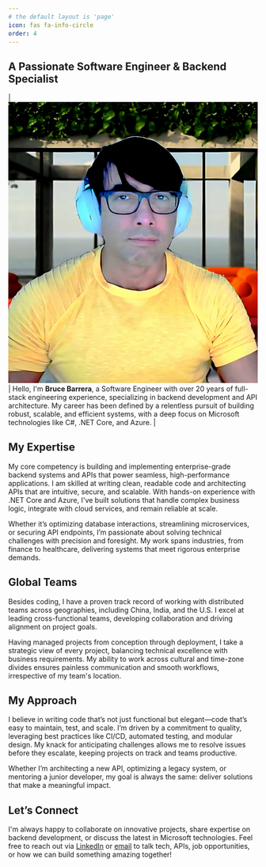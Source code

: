 ```yaml
---
# the default layout is 'page'
icon: fas fa-info-circle
order: 4
---
```


## A Passionate Software Engineer & Backend Specialist

|![Bruce's Headshot Picture](/assets/img/bruce_blog_about.jpg)| Hello, I'm **Bruce Barrera**, a Software Engineer with over 20 years of full-stack engineering experience, specializing in backend development and API architecture. My career has been defined by a relentless pursuit of building robust, scalable, and efficient systems, with a deep focus on Microsoft technologies like C#, .NET Core, and Azure. |

## My Expertise
My core competency is building and implementing enterprise-grade backend systems and APIs that power seamless, high-performance applications. I am skilled at writing clean, readable code and architecting APIs that are intuitive, secure, and scalable. With hands-on experience with .NET Core and Azure, I've built solutions that handle complex business logic, integrate with cloud services, and remain reliable at scale.

Whether it’s optimizing database interactions, streamlining microservices, or securing API endpoints, I’m passionate about solving technical challenges with precision and foresight. My work spans industries, from finance to healthcare, delivering systems that meet rigorous enterprise demands.

## Global Teams
Besides coding, I have a proven track record of working with distributed teams across geographies, including China, India, and the U.S. I excel at leading cross-functional teams, developing collaboration and driving alignment on project goals.

Having managed projects from conception through deployment, I take a strategic view of every project, balancing technical excellence with business requirements. My ability to work across cultural and time-zone divides ensures painless communication and smooth workflows, irrespective of my team's location.

## My Approach
I believe in writing code that’s not just functional but elegant—code that’s easy to maintain, test, and scale. I’m driven by a commitment to quality, leveraging best practices like CI/CD, automated testing, and modular design. My knack for anticipating challenges allows me to resolve issues before they escalate, keeping projects on track and teams productive.

Whether I’m architecting a new API, optimizing a legacy system, or mentoring a junior developer, my goal is always the same: deliver solutions that make a meaningful impact.

## Let’s Connect
I'm always happy to collaborate on innovative projects, share expertise on backend development, or discuss the latest in Microsoft technologies. Feel free to reach out via [LinkedIn](https://linkedin.com/in/brucebarrera) or [email](mailto:brucebarrera@gmail.com) to talk tech, APIs, job opportunities, or how we can build something amazing together!


